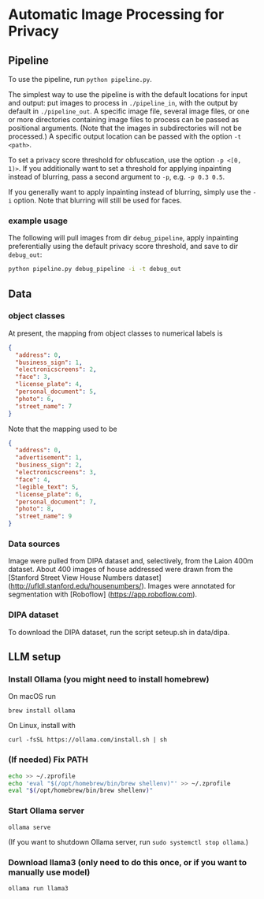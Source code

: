 # Automatic Image Processing for Privacy

## Pipeline

To use the pipeline, run `python pipeline.py`.

The simplest way to use the pipeline is with the default locations
for input and output: put images to process in `./pipeline_in`,
with the output by default in `./pipeline_out`. A specific image file,
several image files, or one or more directories containing image files to
process can be passed as positional arguments. (Note that the images
in subdirectories will not be processed.) A specific output location
can be passed with the option `-t <path>`.

To set a privacy score threshold for obfuscation, use the option
`-p <[0, 1)>`. If you additionally want to set a threshold for
applying inpainting instead of blurring, pass a second argument to `-p`, e.g.
`-p 0.3 0.5`.

If you generally want to apply inpainting instead of blurring, simply
use the `-i` option. Note that blurring will still be used for faces.

### example usage

The following will pull images from dir `debug_pipeline`, apply
inpainting preferentially using the default privacy score threshold,
and save to dir `debug_out`:

```bash
python pipeline.py debug_pipeline -i -t debug_out
```

## Data

### object classes

At present, the mapping from object classes to numerical labels is

```json
{
  "address": 0,
  "business_sign": 1,
  "electronicscreens": 2,
  "face": 3,
  "license_plate": 4,
  "personal_document": 5,
  "photo": 6,
  "street_name": 7
}
```

Note that the mapping used to be

```json
{
  "address": 0,
  "advertisement": 1,
  "business_sign": 2,
  "electronicscreens": 3,
  "face": 4,
  "legible_text": 5,
  "license_plate": 6,
  "personal_document": 7,
  "photo": 8,
  "street_name": 9
}
```

### Data sources

Image were pulled from DIPA dataset and, selectively, from the Laion 400m dataset.
About 400 images of house addressed were drawn from the
[Stanford Street View House Numbers dataset] (<http://ufldl.stanford.edu/housenumbers/>).
Images were annotated for segmentation with [Roboflow] (<https://app.roboflow.com>).

### DIPA dataset

To download the DIPA dataset, run the script
seteup.sh in data/dipa.

## LLM setup

### Install Ollama (you might need to install homebrew)

On macOS run

`brew install ollama`

On Linux, install with

`curl -fsSL https://ollama.com/install.sh | sh`

### (If needed) Fix PATH

```bash
echo >> ~/.zprofile
echo 'eval "$(/opt/homebrew/bin/brew shellenv)"' >> ~/.zprofile
eval "$(/opt/homebrew/bin/brew shellenv)"
```

### Start Ollama server

`ollama serve`

(If you want to shutdown Ollama server, run `sudo systemctl stop ollama`.)

### Download llama3 (only need to do this once, or if you want to manually use model)

`ollama run llama3`
